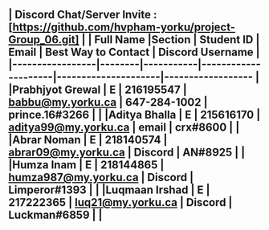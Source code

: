 | **Discord Chat/Server Invite :** [https://github.com/hvpham-yorku/project-Group_06.git]
|
|    Full Name    |Section | Student ID |        Email        | Best Way to Contact | Discord Username
|
|-----------------|--------|-----------|---------------------|---------------------|------------------
|
|Prabhjyot Grewal |    E   | 216195547 | babbu@my.yorku.ca    |    647-284-1002     | prince.16#3266 |
|
|Aditya Bhalla    |    E   | 215616170 | aditya99@my.yorku.ca |     email           | crx#8600       |
|
|Abrar Noman      |    E   | 218140574 | abrar09@my.yorku.ca  |     Discord         | AN#8925        |
|
|Humza Inam       |    E   | 218144865 | humza987@my.yorku.ca |     Discord         | Limperor#1393  |
|
|Luqmaan Irshad   |    E   | 217222365 | luq21@my.yorku.ca    |     Discord         | Luckman#6859   |
|
---
